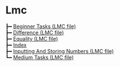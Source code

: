 # Lmc

┣━ [Beginner Tasks (LMC file)](beginner_tasks.lmc)  
┣━ [Difference (LMC file)](difference.lmc)  
┣━ [Equality (LMC file)](equality.lmc)  
┣━ [Index](index.html)  
┣━ [Inputting And Storing Numbers (LMC file)](inputting_and_storing_numbers.lmc)  
┗━ [Medium Tasks (LMC file)](medium_tasks.lmc)